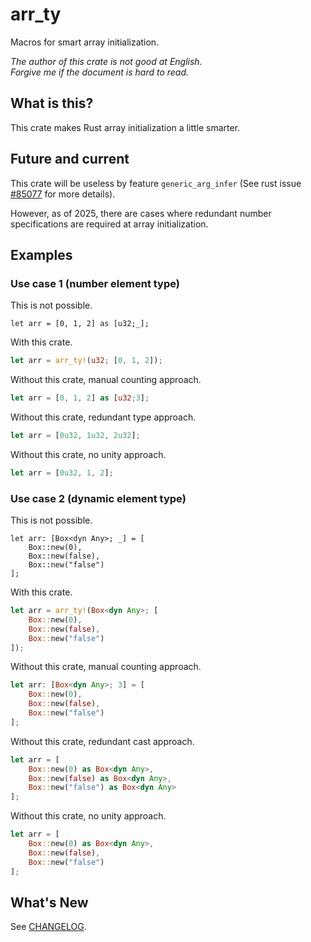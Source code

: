 # arr_ty

Macros for smart array initialization.

*The author of this crate is not good at English.*  
*Forgive me if the document is hard to read.*

## What is this?

This crate makes Rust array initialization a little smarter.

## Future and current

This crate will be useless by feature `generic_arg_infer`
(See rust issue [#85077](ri85077) for more details).

However, as of 2025, there are cases where redundant number
specifications are required at array initialization.

[ri85077]: https://github.com/rust-lang/rust/issues/85077

## Examples

### Use case 1 (number element type)

This is not possible.

```rust, ignore
let arr = [0, 1, 2] as [u32;_];
```

With this crate.

```rust
let arr = arr_ty!(u32; [0, 1, 2]);
```

Without this crate, manual counting approach.

```rust
let arr = [0, 1, 2] as [u32;3];
```

Without this crate, redundant type approach.

```rust
let arr = [0u32, 1u32, 2u32];
```

Without this crate, no unity approach.

```rust
let arr = [0u32, 1, 2];
```

### Use case 2 (dynamic element type)

This is not possible.

```rust, ignore
let arr: [Box<dyn Any>; _] = [
    Box::new(0),
    Box::new(false),
    Box::new("false")
];
```

With this crate.

```rust
let arr = arr_ty!(Box<dyn Any>; [
    Box::new(0),
    Box::new(false),
    Box::new("false")
]);
```

Without this crate, manual counting approach.

```rust
let arr: [Box<dyn Any>; 3] = [
    Box::new(0),
    Box::new(false),
    Box::new("false")
];
```

Without this crate, redundant cast approach.

```rust
let arr = [
    Box::new(0) as Box<dyn Any>,
    Box::new(false) as Box<dyn Any>,
    Box::new("false") as Box<dyn Any>
];
```

Without this crate, no unity approach.

```rust
let arr = [
    Box::new(0) as Box<dyn Any>,
    Box::new(false),
    Box::new("false")
];
```

## What's New

See [CHANGELOG](CHANGELOG.md).
